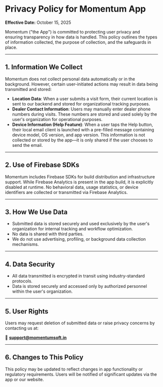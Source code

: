 # Privacy Policy for Momentum App

**Effective Date:** October 15, 2025

Momentum ("the App") is committed to protecting user privacy and ensuring transparency in how data is handled. This policy outlines the types of information collected, the purpose of collection, and the safeguards in place.

---

## 1. Information We Collect

Momentum does not collect personal data automatically or in the background. However, certain user-initiated actions may result in data being transmitted and stored:

- **Location Data**: When a user submits a visit form, their current location is sent to our backend and stored for organizational tracking purposes.
- **Dealer Contact Information**: Users may manually enter dealer phone numbers during visits. These numbers are stored and used solely by the user's organization for operational purposes.
- **Device Information (Help Feature)**: When a user taps the Help button, their local email client is launched with a pre-filled message containing device model, OS version, and app version. This information is not collected or stored by the app—it is only shared if the user chooses to send the email.

---

## 2. Use of Firebase SDKs

Momentum includes Firebase SDKs for build distribution and infrastructure support. While Firebase Analytics is present in the app build, it is explicitly disabled at runtime. No behavioral data, usage statistics, or device identifiers are collected or transmitted via Firebase Analytics.

---

## 3. How We Use Data

- Submitted data is stored securely and used exclusively by the user's organization for internal tracking and workflow optimization.
- No data is shared with third parties.
- We do not use advertising, profiling, or background data collection mechanisms.

---

## 4. Data Security

- All data transmitted is encrypted in transit using industry-standard protocols.
- Data is stored securely and accessed only by authorized personnel within the user's organization.

---

## 5. User Rights

Users may request deletion of submitted data or raise privacy concerns by contacting us at:

📧 **support@momentumsoft.in**

---

## 6. Changes to This Policy

This policy may be updated to reflect changes in app functionality or regulatory requirements. Users will be notified of significant updates via the app or our website.
